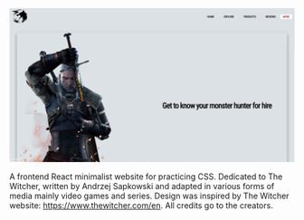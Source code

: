 ![Preview](src/assets/ss/Header%20Witcher.PNG)

A frontend React minimalist website for practicing CSS. Dedicated to The Witcher, written by Andrzej Sapkowski and adapted in various forms of media mainly video games and series. Design was inspired by The Witcher website: https://www.thewitcher.com/en. All credits go to the creators.

